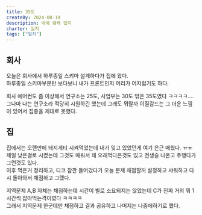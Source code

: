 ```yaml
---
title: 35도
createBy: 2024-08-19
description: 밖에 왜캐 덥지
charter: 일지
tags: ["일지"]
---
```


## 회사

오늘은 회사에서 하루종일 스키마 설계하다가 집에 왔다.  
하루종일 스키마부분만 보다보니 내가 프론트인지 머리가 어지럽기도 하다.

회사 에어컨도 좀 이상해서 연구소는 25도, 사업부는 30도 밖은 35도였다 ㅋㅋㅋㅋ....  
그나마 나는 연구소라 적당히 시원하긴 했는데 그래도 뭐랄까 이질감드는 그 더운 느낌이 있어서 집중을 제대로 못했다.

## 집

집에서는 오랜만에 돼지게티 시켜먹었는데 내가 잊고 있었던게 여기 은근 매웠다. ㅠㅠ  
제일 낮은걸로 시켰는데 그것도 매워서 꽤 오래먹다은것도 있고 전생슬 나온고 주행다가 그런것도 있다.  
이후 먹은거 정리하고, 디코 잠깐 들어갔다가 오늘 문제 채점할꺼 설정하고 샤워하고 다시 돌아와서 채점하고 그랬다.

지역문제 A,B 자체는 채점하는데 시간이 별로 소요되지는 않았는데 C가 진짜 거의 뭐 1시간씩 잡아먹는격이였다 ㅋㅋㅋㅋ  
그래서 지역문제 한군데만 채점하고 결과 공유하고 나머지는 나중에하기로 했다.
